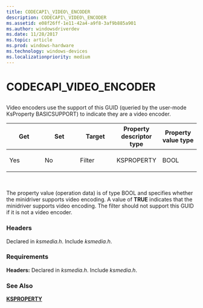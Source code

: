 ```yaml
---
title: CODECAPI\_VIDEO\_ENCODER
description: CODECAPI\_VIDEO\_ENCODER
ms.assetid: e08f26ff-1e11-42a4-a9f8-3af9b885a901
ms.author: windowsdriverdev
ms.date: 11/28/2017
ms.topic: article
ms.prod: windows-hardware
ms.technology: windows-devices
ms.localizationpriority: medium
---
```


# CODECAPI\_VIDEO\_ENCODER


## <span id="ddk_codecapi_video_encoder_ks"></span><span id="DDK_CODECAPI_VIDEO_ENCODER_KS"></span>


Video encoders use the support of this GUID (queried by the user-mode KsProperty BASICSUPPORT) to indicate they are a video encoder.

<table>
<colgroup>
<col width="20%" />
<col width="20%" />
<col width="20%" />
<col width="20%" />
<col width="20%" />
</colgroup>
<thead>
<tr class="header">
<th>Get</th>
<th>Set</th>
<th>Target</th>
<th>Property descriptor type</th>
<th>Property value type</th>
</tr>
</thead>
<tbody>
<tr class="odd">
<td><p>Yes</p></td>
<td><p>No</p></td>
<td><p>Filter</p></td>
<td><p>KSPROPERTY</p></td>
<td><p>BOOL</p></td>
</tr>
</tbody>
</table>

 

The property value (operation data) is of type BOOL and specifies whether the minidriver supports video encoding. A value of **TRUE** indicates that the minidriver supports video encoding. The filter should not support this GUID if it is not a video encoder.

### <span id="headers"></span><span id="HEADERS"></span>Headers

Declared in *ksmedia.h*. Include *ksmedia.h*.

### <span id="requirements"></span><span id="REQUIREMENTS"></span>Requirements

**Headers:** Declared in *ksmedia.h*. Include *ksmedia.h*.

### <span id="see_also"></span><span id="SEE_ALSO"></span>See Also

[**KSPROPERTY**](https://msdn.microsoft.com/library/windows/hardware/ff564262)

 

 





